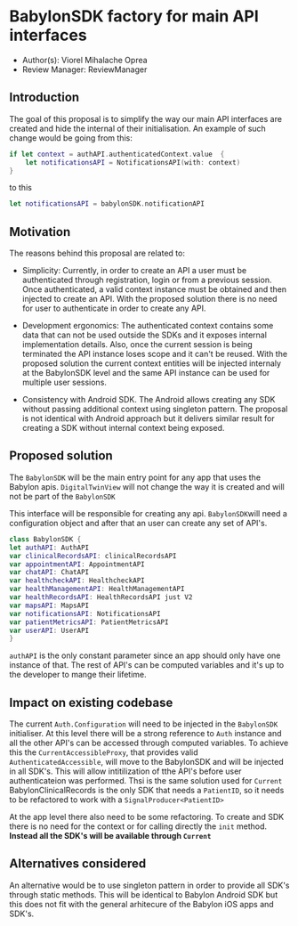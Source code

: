# BabylonSDK factory for main API interfaces 

* Author(s): Viorel Mihalache Oprea
* Review Manager: ReviewManager

## Introduction

The goal of this proposal is to simplify the way our main API interfaces are created and hide the internal of their initialisation.
An example of such change would be going from this:

```swift
if let context = authAPI.authenticatedContext.value  {
	let notificationsAPI = NotificationsAPI(with: context)	
}
```
to this
```swift 
let notificationsAPI = babylonSDK.notificationAPI
```

## Motivation

The reasons behind this proposal are related to:
- Simplicity:
	Currently, in order to create an API a user must be authenticated through registration, login or from a previous session.
Once authenticated, a valid context instance must be obtained and then injected to create an API. 
With the proposed solution there is no need for user to authenticate in order to create any API.

- Development ergonomics:
	The authenticated context contains some data that can not be used outside the SDKs and it exposes internal implementation details. Also, once the current session is being terminated the API instance loses scope and it can't be reused.
	With the proposed solution the current context entities will be injected internaly at the BabylonSDK level and the same API instance can be used for multiple user sessions. 
	
- Consistency with Android SDK.
The Android allows creating any SDK without passing additional context using singleton pattern.
The proposal is not identical with Android approach but it delivers similar result for creating a SDK without internal context being exposed. 


## Proposed solution

The `BabylonSDK` will be the main entry point for any app that uses the Babylon apis.
`DigitalTwinView` will not change the way it is created and will not be part of the `BabylonSDK`

This interface will be responsible for creating any api.
`BabylonSDK`will need a configuration object and after that an user can create any set of API's.

```swift
class BabylonSDK {
let authAPI: AuthAPI
var clinicalRecordsAPI: clinicalRecordsAPI
var appointmentAPI: AppointmentAPI
var chatAPI: ChatAPI
var healthcheckAPI: HealthcheckAPI
var healthManagementAPI: HealthManagementAPI
var healthRecordsAPI: HealthRecordsAPI just V2
var mapsAPI: MapsAPI
var notificationsAPI: NotificationsAPI
var patientMetricsAPI: PatientMetricsAPI
var userAPI: UserAPI
}
```
`authAPI` is the only constant parameter since an app should only have one instance of that. The rest of API's can be computed variables and it's up to the developer to mange their lifetime. 


## Impact on existing codebase

The current `Auth.Configuration` will need to be injected in the `BabylonSDK` initialiser.
At this level there will be a strong reference to `Auth` instance and all the other API's can be accessed through computed variables.
To achieve this the `CurrentAccessibleProxy`, that provides valid `AuthenticatedAccessible`,  will move to the BabylonSDK and will be injected in all SDK's. This will allow intitilization of tthe API's before user authenticateion was performed. Thsi is the same solution used for `Current`
BabylonClinicalRecords is the only SDK that needs a `PatientID`, so it needs to be refactored to work with a `SignalProducer<PatientID>`

At the app level there also need to be some refactoring. To create and SDK there is no need for the context or for calling directly the `init` method. **Instead all the SDK's will be available through `Current`**


## Alternatives considered

An alternative would be to use singleton pattern in order to provide all SDK's through static methods. This will be identical to Babylon Android SDK but this does not fit with the general arhitecure of the Babylon iOS apps and SDK's.


